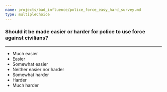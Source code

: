 ```yaml
---
name: projects/bad_influence/police_force_easy_hard_survey.md
type: multipleChoice
---
```


### Should it be made easier or harder for police to use force against civilians?

---

- Much easier
- Easier
- Somewhat easier
- Neither easier nor harder
- Somewhat harder
- Harder
- Much harder
